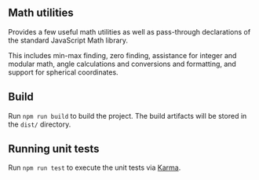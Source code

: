 ## Math utilities

Provides a few useful math utilities as well as pass-through declarations of the standard JavaScript Math library.

This includes min-max finding, zero finding, assistance for integer and modular math, angle calculations and conversions and formatting, and support for spherical coordinates.

## Build

Run `npm run build` to build the project. The build artifacts will be stored in the `dist/` directory.

## Running unit tests

Run `npm run test` to execute the unit tests via [Karma](https://karma-runner.github.io).
